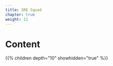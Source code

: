 ```yaml
---
title: SRE Squad
chapter: true
weight: 11
---
```


# Content

{{% children depth="10" showhidden="true" %}}